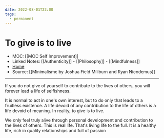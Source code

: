 ```yaml
---
date: 2022-08-01T22:00
tags:
  - permanent
---
```

# To give is to live
- MOC: [[MOC Self Improvement]]
- Linked Notes: [[Authenticity]] - [[Philosophy]] - [[Mindfulness]]
- [Home](https://misudashi.ga/)
- Source: [[Minimalisme by Joshua Field Miliburn and Ryan Nicodemus]]
----------
If you do not give of yourself to contribute to the lives of others, you will forever lead a life of selfishness. 

It is normal to act in one's own interest, but to do only that leads to a fruitless existence. A life devoid of any contribution to the life of others is a life devoid of meaning. In reality, to give is to live. 

We only feel truly alive through personal development and contribution to the lives of others. This is real life. That's living life to the full. It is a healthy life, rich in quality relationships and full of passion